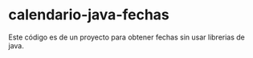 # calendario-java-fechas
Este código es de un proyecto para obtener fechas sin usar librerias de java.
